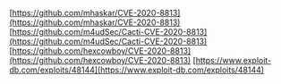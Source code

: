 [https://github.com/mhaskar/CVE-2020-8813](https://github.com/mhaskar/CVE-2020-8813)
[https://github.com/m4udSec/Cacti-CVE-2020-8813](https://github.com/m4udSec/Cacti-CVE-2020-8813)
[https://github.com/hexcowboy/CVE-2020-8813](https://github.com/hexcowboy/CVE-2020-8813)
[https://www.exploit-db.com/exploits/48144](https://www.exploit-db.com/exploits/48144)
